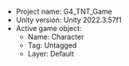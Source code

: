 <!-- UNITY CODE ASSIST INSTRUCTIONS START -->
- Project name: G4_TNT_Game
- Unity version: Unity 2022.3.57f1
- Active game object:
  - Name: Character
  - Tag: Untagged
  - Layer: Default
<!-- UNITY CODE ASSIST INSTRUCTIONS END -->